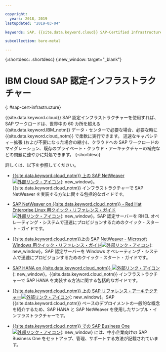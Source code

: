 ```yaml
---

copyright:
  years: 2018, 2019
lastupdated: "2019-03-04"

keywords: SAP, {{site.data.keyword.cloud}} SAP-Certified Infrastructure

subcollection: bare-metal

---
```


{:shortdesc: .shortdesc}
{:new_window: target="_blank"}

# IBM Cloud SAP 認定インフラストラクチャー
{: #sap-cert-infrastructure}

{{site.data.keyword.cloud}} SAP 認定インフラストラクチャーを使用すれば、SAP ワークロードは、世界中の 60 カ所を超える {{site.data.keyword.IBM_notm}} データ・センターで必要な場合、必要な時に {{site.data.keyword.cloud_notm}} で柔軟に実行できます。 迅速なキャパシティー拡張 (および不要になった場合の縮小)、クラウドへの SAP ワークロードのマイグレーション、既存のプライベート・クラウド・アーキテクチャーの補完などの問題に速やかに対処できます。
{:shortdesc}

詳しくは、以下を参照してください。

  * [{{site.data.keyword.cloud_notm}} 上の SAP NetWeaver ![外部リンク・アイコン](../icons/launch-glyph.svg "外部リンク・アイコン")](https://cloud.ibm.com/docs/infrastructure/sap-netweaver?topic=sap-netweaver-getting-started#getting-started){: new_window}。{{site.data.keyword.cloud_notm}} インフラストラクチャーで SAP NetWeaver を実装する方法に関する包括的なガイドです。
  * [SAP NetWeaver on {{site.data.keyword.cloud_notm}} - Red Hat Enterprise Linux 用クイック・リファレンス・ガイド![外部リンク・アイコン](../icons/launch-glyph.svg "外部リンク・アイコン")](https://cloud.ibm.com/docs/infrastructure/sap-netweaver-rhel-qrg?topic=sap-netweaver-rhel-qrg-getting-started-tutorial#getting-started-tutorial){: new_window}。SAP 認定サーバーを RHEL オペレーティング・システムで迅速にプロビジョンするためのクイック・スタート・ガイドです。
  * [{{site.data.keyword.cloud_notm}}上の SAP NetWeaver - Microsoft Windows 用クイック・リファレンス・ガイド![外部リンク・アイコン](../icons/launch-glyph.svg "外部リンク・アイコン")](https://cloud.ibm.com/docs/infrastructure/sap-netweaver-ms-qrg?topic=sap-netweaver-ms-qrg-getting-started-tutorial#getting-started-tutorial){: new_window}。SAP 認定サーバーを Windows オペレーティング・システムで迅速にプロビジョンするためのクイック・スタート・ガイドです。

  * [SAP HANA on {{site.data.keyword.cloud_notm}} ![外部リンク・アイコン](../icons/launch-glyph.svg "外部リンク・アイコン")](https://cloud.ibm.com/docs/infrastructure/sap-hana?topic=sap-hana-getting-started#getting-started){: new_window}。{{site.data.keyword.cloud_notm}} インフラストラクチャーで SAP HANA を実装する方法に関する包括的なガイドです。

  * [{{site.data.keyword.cloud_notm}} 上の SAP リファレンス・アーキテクチャー![外部リンク・アイコン](../icons/launch-glyph.svg "外部リンク・アイコン")](https://cloud.ibm.com/docs/infrastructure/sap-reference-architecture?topic=sap-reference-architecture-getting-started#getting-started){: new_window}。SAP {{site.data.keyword.cloud_notm}} ベースのデプロイメントの一般的な概念を紹介するため、SAP HANA と SAP NetWeaver を使用したサンプル・インフラストラクチャーです。

  * [{{site.data.keyword.cloud_notm}} での SAP Business One![外部リンク・アイコン](../icons/launch-glyph.svg "外部リンク・アイコン")](https://cloud.ibm.com/docs/infrastructure/sap-b1?topic=infrastructure/sap-b1-getting-started#getting-started){: new_window} には、中小企業向けの SAP Business One をセットアップ、管理、サポートする方法が記載されています。

